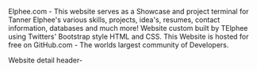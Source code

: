Elphee.com - This website serves as a Showcase and project
terminal for Tanner Elphee's various skills, projects, idea's, 
resumes, contact information, databases and much more! Website 
custom built by TElphee using Twitters' Bootstrap style HTML and 
CSS. This Website is hosted for free on GitHub.com - The worlds 
largest community of Developers. 

Website detail header-
<!-- Default 
This code belongs to TElphee.io set of html webpages.
Fully developed by Tanner Elphee. This website is used as my personal showcase, project sandbox, and platform template.
Developer assumes no responsibility for use of this website or illicit use of this code. 
If you use this code please shoot me an email - telpheemail@aol.com. Cheers! 
-->